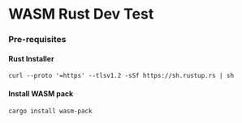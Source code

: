 # WASM Rust Dev Test

### Pre-requisites

#### Rust Installer
```shell
curl --proto '=https' --tlsv1.2 -sSf https://sh.rustup.rs | sh
```

#### Install WASM pack
```shell
cargo install wasm-pack
```